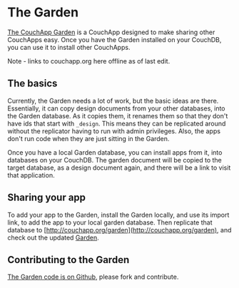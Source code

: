 # The Garden

[The CouchApp Garden](http://couchapp.org/garden/_design/garden/index.html) 
is a CouchApp designed to make sharing other CouchApps easy.
Once you have the Garden installed on your CouchDB, you can use it to install
other CouchApps.

Note - links to couchapp.org here offline as of last edit.

## The basics

Currently, the Garden needs a lot of work, but the basic ideas are there.
Essentially, it can copy design documents from your other databases, into the
Garden database. As it copies them, it renames them so that they don't have
ids that start with `_design`. This means they can be replicated around
without the replicator having to run with admin privileges. Also, the apps
don't run code when they are just sitting in the Garden.

Once you have a local Garden database, you can install apps from it, into
databases on your CouchDB. The garden document will be copied to the target
database, as a design document again, and there will be a link to visit that
application.

## Sharing your app

To add your app to the Garden, install the Garden locally, and use its import
link, to add the app to your local garden database. Then replicate that
database to
[http://couchapp.org/garden](http://couchapp.org/garden),
and check out the updated [Garden](http://couchapp.org/garden/_design/garden/index.html).

## Contributing to the Garden

[The Garden code is on Github](http://github.com/jchris/garden), please fork and
contribute.



